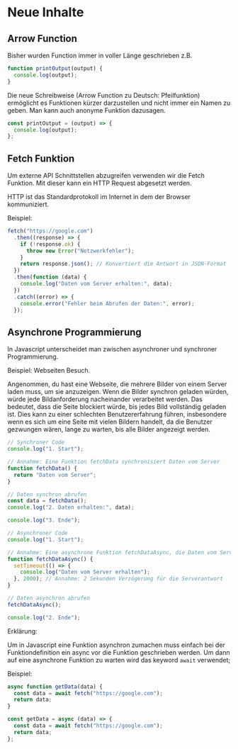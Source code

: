 # Neue Inhalte

## Arrow Function

Bisher wurden Function immer in voller Länge geschrieben z.B.

```javascript
function printOutput(output) {
  console.log(output);
}
```

Die neue Schreibweise (Arrow Function zu Deutsch: Pfeilfunktion) ermöglicht es Funktionen kürzer darzustellen und nicht immer ein Namen zu geben. Man kann auch anonyme Funktion dazusagen.

```javascript
const printOutput = (output) => {
  console.log(output);
};
```

## Fetch Funktion

Um externe API Schnittstellen abzugreifen verwenden wir die Fetch Funktion. Mit dieser kann ein HTTP Request abgesetzt werden.

HTTP ist das Standardprotokoll im Internet in dem der Browser kommuniziert.

Beispiel:

```javascript
fetch("https://google.com")
  .then((response) => {
    if (!response.ok) {
      throw new Error("Netzwerkfehler");
    }
    return response.json(); // Konvertiert die Antwort in JSON-Format
  })
  .then(function (data) {
    console.log("Daten vom Server erhalten:", data);
  })
  .catch((error) => {
    console.error("Fehler beim Abrufen der Daten:", error);
  });
```

## Asynchrone Programmierung

In Javascript unterscheidet man zwischen asynchroner und synchroner Programmierung.

Beispiel:
Webseiten Besuch.

Angenommen, du hast eine Webseite, die mehrere Bilder von einem Server laden muss, um sie anzuzeigen. Wenn die Bilder synchron geladen würden, würde jede Bildanforderung nacheinander verarbeitet werden. Das bedeutet, dass die Seite blockiert würde, bis jedes Bild vollständig geladen ist. Dies kann zu einer schlechten Benutzererfahrung führen, insbesondere wenn es sich um eine Seite mit vielen Bildern handelt, da die Benutzer gezwungen wären, lange zu warten, bis alle Bilder angezeigt werden.

```javascript
// Synchroner Code
console.log("1. Start");

// Annahme: Eine Funktion fetchData synchronisiert Daten vom Server
function fetchData() {
  return "Daten vom Server";
}

// Daten synchron abrufen
const data = fetchData();
console.log("2. Daten erhalten:", data);

console.log("3. Ende");
```

```javascript
// Asynchroner Code
console.log("1. Start");

// Annahme: Eine asynchrone Funktion fetchDataAsync, die Daten vom Server abruft
function fetchDataAsync() {
  setTimeout(() => {
    console.log("Daten vom Server erhalten");
  }, 2000); // Annahme: 2 Sekunden Verzögerung für die Serverantwort
}

// Daten asynchron abrufen
fetchDataAsync();

console.log("2. Ende");
```

Erklärung:

Um in Javascript eine Funktion asynchron zumachen muss einfach bei der Funktiondefinition ein async vor die Funktion geschrieben werden. Um dann auf eine asynchrone Funktion zu warten wird das keyword `await` verwendet;

Beispiel:

```javascript
async function getData(data) {
  const data = await fetch("https://google.com");
  return data;
}

const getData = async (data) => {
  const data = await fetch("https://google.com");
  return data;
};
```

